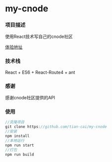 # my-cnode
### 项目描述

使用React技术写自己的cnode社区

[体验地址](https://tian-cai.github.io/my-cnode/build/index.html#/)

### 技术栈

React + ES6 + React-Route4 + ant

### 感谢

感谢cnode社区提供的API

### 使用
```js
//克隆项目
git clone https://github.com/tian-cai/my-cnode
//安装
npm install
//本地运行
npm run start
//打包
npm run build

```
